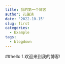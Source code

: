```yaml
---
title: 我的第一个博客
author: 孔德清
date: '2022-10-15'
slug: first
categories:
  - Example
tags:
  - blogdown
---
```


##hello
1.欢迎来到我的博客!
